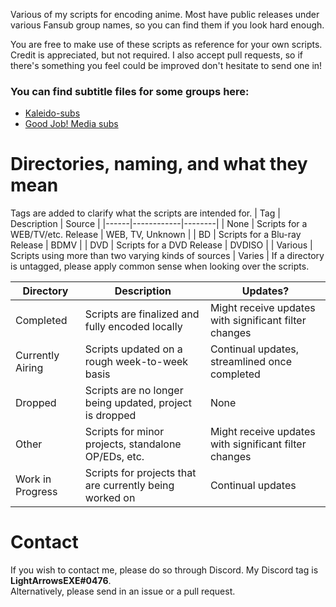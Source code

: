 Various of my scripts for encoding anime.
Most have public releases
under various Fansub group names,
so you can find them
if you look hard enough.

You are free to
make use of these scripts as reference
for your own scripts.
Credit is appreciated,
but not required.
I also accept pull requests,
so if there's something you feel could be improved
don't hesitate to send one in!

### You can find subtitle files for some groups here:
- [Kaleido-subs](https://github.com/Kaleido-subs/Kaleidosubs)
- [Good Job! Media subs](https://github.com/Fyurie/gjmbatchscripts)

# Directories, naming, and what they mean

Tags are added to clarify
what the scripts are intended for.
| Tag | Description | Source |
|------|------------|--------|
| None | Scripts for a WEB/TV/etc. Release | WEB, TV, Unknown |
| BD   | Scripts for a Blu-ray Release | BDMV |
| DVD  | Scripts for a DVD Release | DVDISO |
| Various | Scripts using more than two varying kinds of sources | Varies |
If a directory is untagged,
please apply common sense
when looking over the scripts.


| Directory | Description | Updates? |
|-----------|-------------| ---------|
| Completed | Scripts are finalized and fully encoded locally | Might receive updates with significant filter changes |
| Currently Airing | Scripts updated on a rough week-to-week basis | Continual updates, streamlined once completed |
| Dropped | Scripts are no longer being updated, project is dropped | None |
| Other | Scripts for minor projects, standalone OP/EDs, etc. | Might receive updates with significant filter changes |
| Work in Progress | Scripts for projects that are currently being worked on | Continual updates |

# Contact

If you wish to contact me,
please do so through Discord.
My Discord tag is **LightArrowsEXE#0476**.<br>
Alternatively, please send in an issue
or a pull request.
